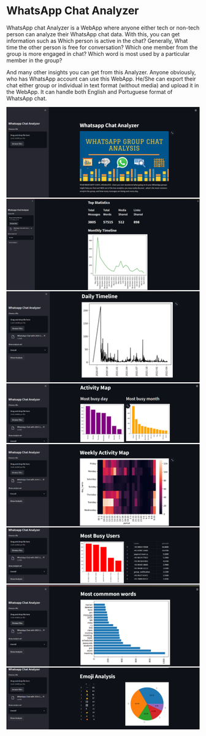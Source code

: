 # WhatsApp Chat Analyzer

WhatsApp chat Analyzer is a WebApp where anyone either tech or non-tech person can analyze their WhatsApp chat data. With this, you can get information such as Which person is active in the chat? Generally, What time the other person is free for conversation? Which one member from the group is more engaged in chat? Which word is most used by a particular member in the group?

And many other insights you can get from this Analyzer. Anyone obviously, who has WhatsApp account can use this WebApp. He/She can export their chat either group or individual in text format (without media) and upload it in the WebApp. It can handle both English and Portuguese format of WhatsApp chat.

![Image](main.png)
![Image](main2.png)
![Image](main3.png)
![Image](main4.png)
![Image](main5.png)
![Image](main6.png)
![Image](main7.png)
![Image](main8.png)
